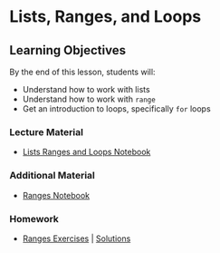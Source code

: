 # Lists, Ranges, and Loops

## Learning Objectives
By the end of this lesson, students will:
- Understand how to work with lists
- Understand how to work with `range`
- Get an introduction to loops, specifically `for` loops

### Lecture Material
- [Lists Ranges and Loops Notebook](lists_ranges_loops.ipynb)  

### Additional Material
- [Ranges Notebook](additional_material/ranges.ipynb)  

### Homework
- [Ranges Exercises](homework/ranges_exercises.ipynb) | [Solutions](homework/ranges_exercises%20(solutions).ipynb)  
